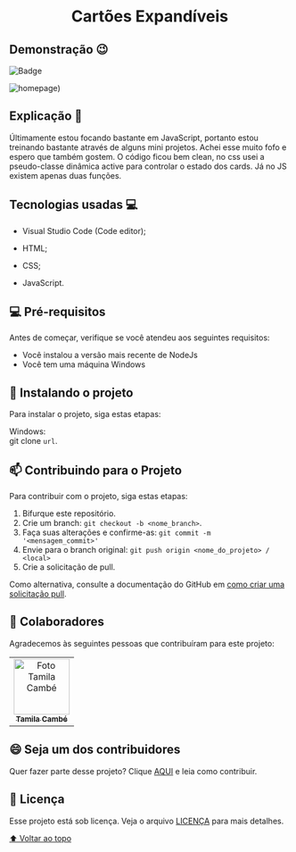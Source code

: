 <h1 align = 'center'> Cartões Expandíveis </h1>

## Demonstração 😉

![Badge](https://img.shields.io/static/v1?label=DEV&message=Tamila&color=fff&style=flat&logo=)

![homepage](https://github.com/TamilaCambe/EXPANDING_CARDS/blob/main/assets/img/gif.gif))

## Explicação 📑
<p>Últimamente estou focando bastante em JavaScript, portanto estou treinando bastante através de alguns mini projetos. Achei esse muito fofo e espero que também gostem. O código ficou bem clean, no css usei a pseudo-classe dinâmica active para controlar o estado dos cards. Já no JS existem apenas duas funções. </p>

## Tecnologias usadas 💻

* Visual Studio Code (Code editor);

* HTML;

* CSS;

* JavaScript. 

## 💻 Pré-requisitos

Antes de começar, verifique se você atendeu aos seguintes requisitos:
<!---Estes são apenas requisitos de exemplo. Adicionar, duplicar ou remover conforme necessário--->
* Você instalou a versão mais recente de  NodeJs
* Você tem uma máquina Windows 

## 🚀 Instalando o projeto 

Para instalar o projeto, siga estas etapas:

Windows: <br>
git clone `url`.

## 📫 Contribuindo para o Projeto 
<!---Se o seu README for longo ou se você tiver algum processo ou etapas específicas que deseja que os contribuidores sigam, considere a criação de um arquivo CONTRIBUTING.md separado--->
Para contribuir com o projeto, siga estas etapas:

1. Bifurque este repositório.
2. Crie um branch: `git checkout -b <nome_branch>`.
3. Faça suas alterações e confirme-as: `git commit -m '<mensagem_commit>'`
4. Envie para o branch original: `git push origin <nome_do_projeto> / <local>`
5. Crie a solicitação de pull.

Como alternativa, consulte a documentação do GitHub em [como criar uma solicitação pull](https://help.github.com/en/github/collaborating-with-issues-and-pull-requests/creating-a-pull-request).

## 🤝 Colaboradores

Agradecemos às seguintes pessoas que contribuíram para este projeto:

<table>
  <tr>
    <td align="center">
      <a href="#">
        <img src="https://user-images.githubusercontent.com/97356148/200593308-6b8ee53d-ea7a-4653-a967-8624e625debd.jpg" width="100px;" alt="Foto Tamila Cambé"/><br>
        <sub>
          <b>Tamila Cambé</b>
        </sub>
      </a>
    </td>
  </tr>
</table>


## 😄 Seja um dos contribuidores<br>

Quer fazer parte desse projeto? Clique [AQUI](CONTRIBUTING.md) e leia como contribuir.

## 📝 Licença

Esse projeto está sob licença. Veja o arquivo [LICENÇA](LICENSE.md) para mais detalhes.

[⬆ Voltar ao topo](#ProjetoHVEX)<br>

